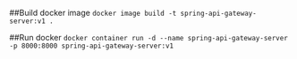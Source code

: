 ##Build docker image
`docker image build -t spring-api-gateway-server:v1 .`

##Run docker
`docker container run -d --name spring-api-gateway-server -p 8000:8000 spring-api-gateway-server:v1`